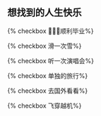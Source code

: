 ## 想找到的人生快乐

{% checkbox  🙋🏻‍♂️顺利毕业%}

{% checkbox  滑一次雪%}

{% checkbox  听一次演唱会%}

{% checkbox  单独的旅行%}

{% checkbox  去国外看看%}

{% checkbox  飞穿越机%}

